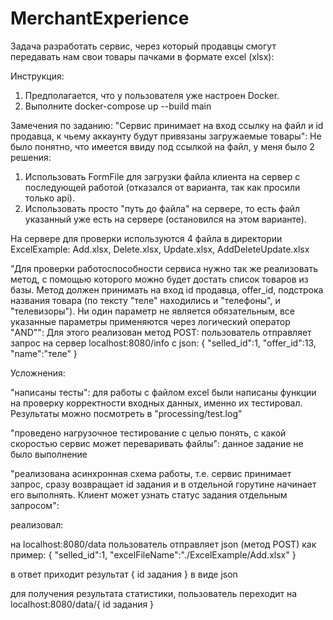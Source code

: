 # MerchantExperience
Задача разработать сервис, через который продавцы смогут передавать нам свои товары пачками в формате excel (xlsx):

Инструкция:
1. Предполагается, что у пользователя уже настроен Docker.
2. Выполните docker-compose up --build main

Замечения по заданию:
"Сервис принимает на вход ссылку на файл и id продавца, к чьему аккаунту будут привязаны загружаемые товары":
Не было понятно, что имеется ввиду под ссылкой на файл, у меня было 2 решения:
1. Использовать FormFile для загрузки файла клиента на сервер с последующей работой (отказался от варианта, так как просили только api).
2. Использовать просто "путь до файла" на сервере, то есть файл указанный уже есть на сервере (остановился на этом варианте).

На сервере для проверки используются 4 файла в директории ExcelExample:
Add.xlsx,
Delete.xlsx,
Update.xlsx,
AddDeleteUpdate.xlsx

"Для проверки работоспособности сервиса нужно так же реализовать метод, с помощью которого можно будет достать список товаров из базы. Метод должен принимать на вход id продавца, offer_id, подстрока названия товара (по тексту "теле" находились и "телефоны", и "телевизоры"). Ни один параметр не является обязательным, все указанные параметры применяются через логический оператор "AND"":
Для этого реализован метод POST: пользователь отправляет запрос на сервер localhost:8080/info c json: 
{
	"selled_id":1,
	"offer_id":13,
	"name":"теле"
}


Усложнения:

"написаны тесты":
для работы с файлом excel были написаны функции на проверку корректности входных данных, именно их тестировал. Результаты можно посмотреть в "processing/test.log"

"проведено нагрузочное тестирование с целью понять, с какой скоростью сервис может переваривать файлы":
данное задание не было выполнение

"реализована асинхронная схема работы, т.е. сервис принимает запрос, сразу возвращает id задания и в отдельной горутине начинает его выполнять. Клиент может узнать статус задания отдельным запросом":

реализовал:

на localhost:8080/data пользователь отправляет json (метод POST) как пример:
{
	"selled_id":1,
	"excelFileName":"./ExcelExample/Add.xlsx" 
}

в ответ приходит результат { id задания } в виде json

для получения результата статистики, пользователь переходит на localhost:8080/data/{ id задания }


